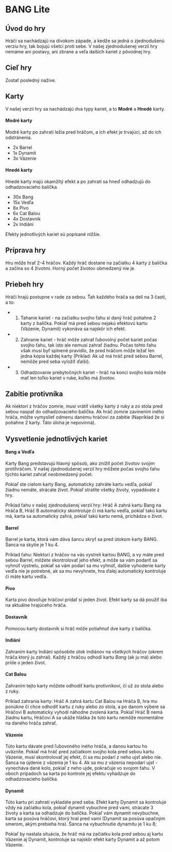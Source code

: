 # BANG Lite


## Úvod do hry

Hráči sa nachádzajú na divokom západe, a kedže sa jedná o zjednodušenú verziu hry, tak bojujú všetci proti sebe. V našej zjednodušenej verzií hry nemáme ani postavy, ani zbrane a veľa dalších kariet z pôvodnej hry.

## Cieľ hry

Zostať posledný nažive.

## Karty

V našej verzií hry sa nachádzajú dva typy kariet, a to **Modré** a **Hnedé** karty.

#### Modré karty

Modré karty po zahratí ležia pred hráčom, a ich efekt je trvajúci, až do ich odstránenia.

* 2x Barrel
* 1x Dynamit
* 3x Väzenie

#### Hnedé karty

Hnedé karty majú okamžitý efekt a po zahratí sa hneď odhadzujú do odhadzovacieho balíčka.

* 30x Bang
* 15x Vedľa
* 8x Pivo
* 6x Cat Balou
* 4x Dostavník
* 2x Indiáni

Efekty jednotlivých kariet sú popísané nižšie.

## Príprava hry

Hru môže hrať 2-4 hráčov. Každý hráč dostane na začiatku 4 karty z balíčka a začína so 4 životmi. Horný počet životov obmedzený nie je.

## Priebeh hry

Hráči hrajú postupne v rade za sebou. Ťah každého hráča sa delí na 3 časti, a to:
* 1. Tahanie kariet - na začiatku svojho ťahu si daný hráč potiahne 2 karty z balíčka. Pokiaľ má pred sebou nejakú efektovú kartu (Väzenie, Dynamit) vykonáva sa najskôr ich efekt.
* 2. Zahranie kariet - hráč môže zahrať ľubovolný počet kariet počas svojho ťahu, tak isto ale nemusí zahrať žiadnu. Počas tohto ťahu však musí byť splnené pravidlo, že pred hráčom môže ležať len jedna kópia každej karty (Príklad: Ak už má hráč pred sebou Barrel, nemôže pred seba vyložiť ďalší).
* 3. Odhadzovanie prebytočných kariet - hráč na konci svojho kola môže mať len toľko kariet v ruke, koľko má životov.

## Zabitie protivníka

Ak niektorí z hráčov zomrie, musí vrátiť všetky karty z ruky a zo stola pred sebou naspať do odhadzovacieho balíčka. Ak hráč zomrie zavinením iného hráča, môžte vymyslieť odmenu danému hráčovi za zabitie (Napríklad že si potiahne 2 karty. Táto úloha je nepovinná).

## Vysvetlenie jednotlivých kariet

#### Bang a Vedľa

Karty Bang predstavujú hlavný spôsob, ako znížiť počet životov svojim protihráčom. V našej zjednodušenej verzií hry môžete počas svojho ťahu týchto kariet zahrať neobmedzený počet.

Pokiaľ ste cielom karty Bang, automaticky zahráte kartu vedľa, pokiaľ žiadnu nemáte, strácate život. Pokiaľ stratíte všetky životy, vypadávate z hry.

Príklad ťahu v našej zjednodušenej verzií hry: Hráč A zahrá kartu Bang na Hráča B, Hráč B automaticky skontroluje či má kartu vedľa, pokiaľ takú kartu má, karta sa automaticky zahrá, pokiaľ takú kartu nemá, prichádza o život.

#### Barrel

Barrel je karta, ktorá vám dáva šancu skryť sa pred útokom karty BANG. Šanca na skytie je 1 ku 4.

Príklad ťahu: Niektorí z hráčov na vás vystrelí kartou BANG, a vy máte pred sebou Barrel, môžete skontrolovať jeho efekt, a môže sa vám podariť sa vyhnúť výstrelu, pokiaľ sa vám podarí sa mu vyhnúť, dalšie vyhodenie karty vedľa nie je potrebné, ak sa mu nevyhnete, hra ďalej automaticky kontroluje či máte kartu vedľa.

#### Pivo

Karta pivo dovoľuje hráčovi pridať si jeden život. Efekt karty sa dá použiť iba na aktuálne hrajúceho hráča.

#### Dostavník

Pomocou karty dostavník si hráč môže potiahnuť dve karty z balíčka.

#### Indiáni

Zahraním karty Indiáni spôsobíte útok indiánov na všetkých hráčov (okrem hráča ktorý ju zahral). Každý z hráčou odhodí kartu *Bang* (ak ju má) alebo príde o jeden život.

#### Cat Balou

Zahraním tejto karty môžete odhodiť kartu protivníkovi, či už zo stola alebo z ruky.

Príklad zahrania karty: Hráč A zahrá kartu Cat Balou na Hráča B, hra mu ponúkne či chce odhodiť kartu z ruky alebo zo stola, a po danom výbere sa Hráčovi B automaticky vyhodí náhodne zvolená karta. Pokiaľ Hráč B nemá žiadnu kartu, Hráčovi A sa ukáže hláška že túto kartu nemôže momentálne na daného hráča zahrať.

#### Väzenie

Túto kartu dávate pred ľubovoného iného hráča, a danou kartou ho uväzníte. Pokiaľ má hráč pred začiatkom svojho kola pred sebou kartu Väzenie, musí skontrolovať jej efekt, či sa mu podarí z neho ujsť alebo nie. Šanca na újdenie z väzenia je 1 ku 4. Ak sa mu z väzenia nepodarí ujsť - vynecháva dané kolo, pokiaľ z neho ujde, pokračuje vo svojom ťahu. V oboch prípadoch sa karta po kontrole jej efektu vyhadzuje do odhadzovacieho balíčka.

#### Dynamit

Túto kartu pri zahratí vykladáte pred seba. Efekt karty Dynamit sa kontroluje vždy na začiatku kola, pokiaľ dynamit vybuchne pred vami, strácate 3 životy a karta sa odhadzuje do balíčka. Pokiaľ vám dynamit nevybuchne, karta sa posúva hráčovi, ktorý hral pred vami (Dynamit sa posúva opačným smerom, akým prebieha hra). Šanca na vybuchnutie dynamitu je 1 ku 8;

Pokiaľ by nastala situácia, že hráč má na začiatku kola pred sebou aj kartu Väzenie aj Dynamit, kontroluje sa najskôr efekt karty Dynamit a až potom Väzenie.
